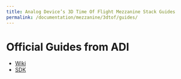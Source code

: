 ```yaml
---
title: Analog Device’s 3D Time Of Flight Mezzanine Stack Guides
permalink: /documentation/mezzanine/3dtof/guides/
---
```


# Official Guides from ADI

- [Wiki](https://wiki.analog.com/resources/eval/user-guides/ad-96tof1-ebz)
- [SDK](https://github.com/analogdevicesinc/aditof_sdk)